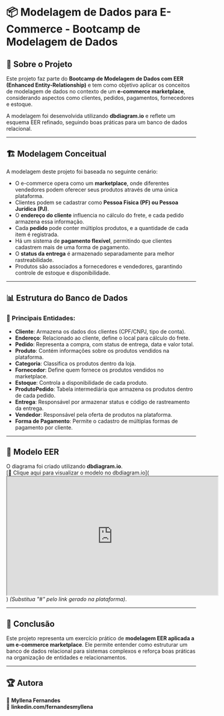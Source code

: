 # 📦 Modelagem de Dados para E-Commerce - Bootcamp de Modelagem de Dados

## 📌 Sobre o Projeto
Este projeto faz parte do **Bootcamp de Modelagem de Dados com EER (Enhanced Entity-Relationship)** e tem como objetivo aplicar os conceitos de modelagem de dados no contexto de um **e-commerce marketplace**, considerando aspectos como clientes, pedidos, pagamentos, fornecedores e estoque.

A modelagem foi desenvolvida utilizando **dbdiagram.io** e reflete um esquema EER refinado, seguindo boas práticas para um banco de dados relacional.

---

## 🏗️ Modelagem Conceitual

A modelagem deste projeto foi baseada no seguinte cenário:

- O e-commerce opera como um **marketplace**, onde diferentes vendedores podem oferecer seus produtos através de uma única plataforma.
- Clientes podem se cadastrar como **Pessoa Física (PF) ou Pessoa Jurídica (PJ)**.
- O **endereço do cliente** influencia no cálculo do frete, e cada pedido armazena essa informação.
- Cada **pedido** pode conter múltiplos produtos, e a quantidade de cada item é registrada.
- Há um sistema de **pagamento flexível**, permitindo que clientes cadastrem mais de uma forma de pagamento.
- O **status da entrega** é armazenado separadamente para melhor rastreabilidade.
- Produtos são associados a fornecedores e vendedores, garantindo controle de estoque e disponibilidade.

---

## 📊 Estrutura do Banco de Dados

### 📌 Principais Entidades:
- **Cliente**: Armazena os dados dos clientes (CPF/CNPJ, tipo de conta).
- **Endereço**: Relacionado ao cliente, define o local para cálculo do frete.
- **Pedido**: Representa a compra, com status de entrega, data e valor total.
- **Produto**: Contém informações sobre os produtos vendidos na plataforma.
- **Categoria**: Classifica os produtos dentro da loja.
- **Fornecedor**: Define quem fornece os produtos vendidos no marketplace.
- **Estoque**: Controla a disponibilidade de cada produto.
- **ProdutoPedido**: Tabela intermediária que armazena os produtos dentro de cada pedido.
- **Entrega**: Responsável por armazenar status e código de rastreamento da entrega.
- **Vendedor**: Responsável pela oferta de produtos na plataforma.
- **Forma de Pagamento**: Permite o cadastro de múltiplas formas de pagamento por cliente.

---

## 🔗 Modelo EER

O diagrama foi criado utilizando **dbdiagram.io**.  
[📌 Clique aqui para visualizar o modelo no dbdiagram.io](<iframe width="560" height="315" src='https://dbdiagram.io/e/67f033de4f7afba184684726/67f033ed4f7afba18468484e'> </iframe>) _(Substitua "#" pelo link gerado na plataforma)_.

---

## 🎯 Conclusão
Este projeto representa um exercício prático de **modelagem EER aplicada a um e-commerce marketplace**. Ele permite entender como estruturar um banco de dados relacional para sistemas complexos e reforça boas práticas na organização de entidades e relacionamentos.

---

## 🏆 Autora
📌 **Myllena Fernandes**  
🚀 **linkedin.com/fernandesmyllena**  
